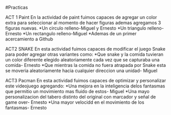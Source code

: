 #Practicas

ACT 1 Paint
En la actividad de paint fuimos capaces de agregar un color extra para seleccionar al momento de hacer figuras
ademas agregamos 3 figuras nuevas.
*Un circulo relleno-Miguel y Ernesto
*Un triangulo relleno- Ernesto
*Un rectangulo relleno-Miguel
*Ademas de un primer acercamiento a Github

ACT2 SNAKE
En esta actividad fuimos capaces de modificar el juego Snake para poder agregar otras variantes como:
*Que snake y la comida tuvieran un color diferente elegido aleatoriamente cada vez que se capturaba una comida- Ernesto
*Que mientras la comida no fuera atrapada por Snake esta se moveria aleatoriamente hacia cualquier direccion una unidad- Miguel

ACT3 Pacman
En esta actividad fuimos capaces de optimizar y personalizar este videojuego agregando:
*Una mejora en la inteligencia delos fantasmas que permitio un movimiento mas fluido de estos- Miguel
*Una mayo personalizacion del tabero distinto del original con marcador y señal de game over- Ernesto
*Una mayor velocidd en el movimiento de los fantasmas- Ernesto
